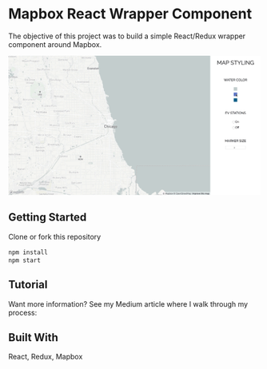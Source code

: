 # Mapbox React Wrapper Component
The objective of this project was to build a simple React/Redux wrapper component around Mapbox.

![](MapboxWrapper.gif)

## Getting Started
Clone or fork this repository

```
npm install
npm start
```
## Tutorial
Want more information? See my Medium article where I walk through my process:

## Built With
React, Redux, Mapbox



